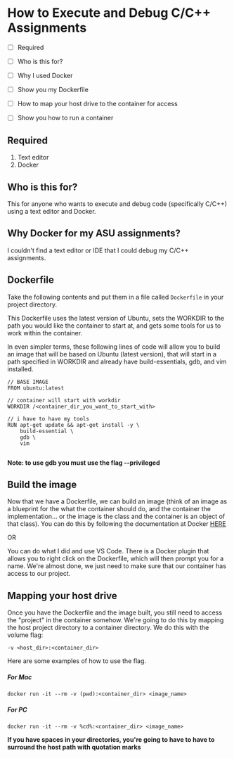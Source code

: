 # How to Execute and Debug C/C++ Assignments



- [ ] Required
- [ ] Who is this for?
- [ ] Why I used Docker
- [ ] Show you my Dockerfile
- [ ] How to map your host drive to the container for access
- [ ] Show you how to run a container


## Required
1. Text editor
2. Docker


## Who is this for?
This for anyone who wants to execute and debug code (specifically C/C++) using a text editor and Docker.



## Why Docker for my ASU assignments?
I couldn't find a text editor or IDE that I could debug my C/C++ assignments.



## Dockerfile
Take the following contents and put them in a file called ```Dockerfile``` in your project directory.

This Dockerfile uses the latest version of Ubuntu, sets the WORKDIR to the path you would like the container to start at, and gets some tools for us to work within the container.

In even simpler terms, these following lines of code will allow you to build an image that will be based on Ubuntu (latest version), that will start in a path specified in WORKDIR and already have build-essentials, gdb, and vim installed.

```
// BASE IMAGE
FROM ubuntu:latest

// container will start with workdir
WORKDIR /<container_dir_you_want_to_start_with>

// i have to have my tools
RUN apt-get update && apt-get install -y \
    build-essential \
    gdb \
    vim
    
```

**Note: to use gdb you must use the flag --privileged**


## Build the image
Now that we have a Dockerfile, we can build an image (think of an image as a blueprint for the what the container should do, and the container the implementation... or the image is the class and the container is an object of that class). You can do this by following the documentation at Docker 
[ HERE ](https://docs.docker.com/develop/develop-images/baseimages/)

OR

You can do what I did and use VS Code. There is a Docker plugin that allows you to right click on the Dockerfile, which will then prompt you for a name. We're almost done, we just need to make sure that our container has access to our project.

## Mapping your host drive

Once you have the Dockerfile and the image built, you still need to access the "project" in the container somehow. We're going to do this by mapping the host project directory to a container directory. We do this with the volume flag:

```
-v <host_dir>:<container_dir>
```

Here are some examples of how to use the flag.
##### For Mac
```
docker run -it --rm -v (pwd):<container_dir> <image_name>
```

##### For PC
```
docker run -it --rm -v %cd%:<container_dir> <image_name>
```
**If you have spaces in your directories, you're going to have to have to surround the host path with quotation marks**


